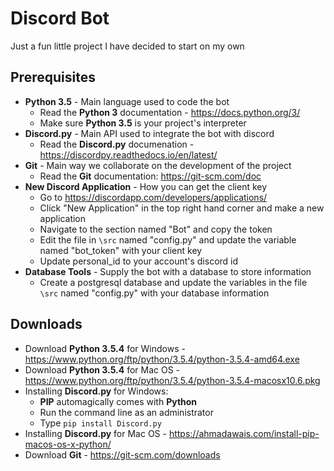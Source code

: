 # Discord Bot

Just a fun little project I have decided to start on my own

## Prerequisites

* **Python 3.5** - Main language used to code the bot
  * Read the **Python 3** documentation - https://docs.python.org/3/
  * Make sure **Python 3.5** is your project's interpreter
* **Discord.py** - Main API used to integrate the bot with discord
  * Read the **Discord.py** documenation - https://discordpy.readthedocs.io/en/latest/
* **Git** - Main way we collaborate on the development of the project
  * Read the **Git** documentation: https://git-scm.com/doc
* **New Discord Application** - How you can get the client key
  * Go to https://discordapp.com/developers/applications/
  * Click "New Application" in the top right hand corner and make a new application
  * Navigate to the section named "Bot" and copy the token
  * Edit the file in `\src` named "config.py" and update the variable named "bot_token" with your client key
  * Update personal_id to your account's discord id
* **Database Tools** - Supply the bot with a database to store information
  * Create a postgresql database and update the variables in the file `\src` named "config.py" with your 
   database information
  
## Downloads

* Download **Python 3.5.4** for Windows - https://www.python.org/ftp/python/3.5.4/python-3.5.4-amd64.exe
* Download **Python 3.5.4** for Mac OS - https://www.python.org/ftp/python/3.5.4/python-3.5.4-macosx10.6.pkg
* Installing **Discord.py** for Windows:
  * **PIP** automagically comes with **Python**
  * Run the command line as an administrator
  * Type `pip install Discord.py`
* Installing **Discord.py** for Mac OS - https://ahmadawais.com/install-pip-macos-os-x-python/
* Download **Git** - https://git-scm.com/downloads 
  

